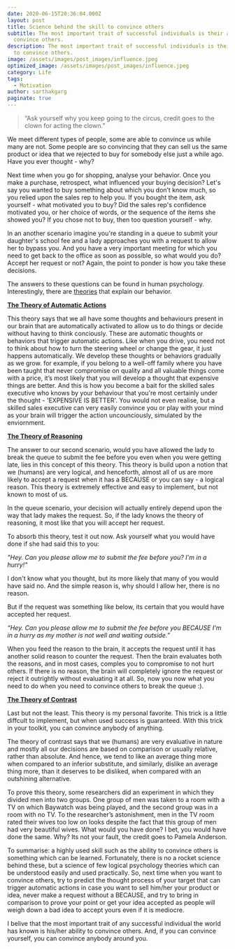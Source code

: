 ```yaml
---
date: 2020-06-15T20:36:04.000Z
layout: post
title: Science behind the skill to convince others
subtitle: The most important trait of successful individuals is their ability to
  convince others.
description: The most important trait of successful individuals is their ability
  to convince others.
image: /assets/images/post_images/influence.jpeg
optimized_image: /assets/images/post_images/influence.jpeg
category: Life
tags:
  - Motivation
author: sarthakgarg
paginate: true
---
```

> “Ask yourself why you keep going to the circus, credit goes to the clown for acting the clown.”

We meet different types of people, some are able to convince us while many are not. Some people are so convincing that they can sell us the same product or idea that we rejected to buy for somebody else just a while ago. Have you ever thought - why? 

Next time when you go for shopping, analyse your behavior. Once you make a purchase, retrospect, what influenced your buying decision? Let's say you wanted to buy something about which you don’t know much, so you relied upon the sales rep to help you. If you bought the item, ask yourself - what motivated you to buy? Did the sales rep's confidence motivated you, or her choice of words, or the sequence of the items she showed you? If you chose not to buy, then too question yourself - why. 

In an another scenario imagine you're standing in a queue to submit your daughter's school fee and a lady approaches you with a request to allow her to bypass you. And you have a very important meeting for which you need to get back to the office as soon as possible, so what would you do? Accept her request or not? Again, the point to ponder is how you take these decisions.

The answers to these questions can be found in human psychology. Interestingly, there are [theories](https://en.wikipedia.org/wiki/List_of_social_psychology_theories) that explain our behavior. 

**[The Theory of Automatic Actions](https://scholar.harvard.edu/files/dwegner/files/wheatleywegner.pdf)**

This theory says that we all have some thoughts and behaviours present in our brain that are automatically activated to allow us to do things or decide without having to think conciously. These are automatic thoughts or behaviors that trigger automatic actions. Like when you drive, you need not to think about how to turn the steering wheel or change the gear, it just happens automatically. We develop these thoughts or behaviors gradually as we grow. for example, if you belong to a well-off family where you have been taught that never compromise on quality and all valuable things come with a price, it’s most likely that you will develop a thought that expensive things are better. And this is how you become a bait for the skilled sales executive who knows by your behaviour that you're most certainly under the thought - 'EXPENSIVE IS BETTER'. You would not even realise, but a skilled sales executive can very easily convince you or play with your mind as your brain will trigger the action uncounciously, simulated by the enviornment. 

**[The Theory of Reasoning](https://en.wikipedia.org/wiki/Psychology_of_reasoning)**

The answer to our second scenario, would you have allowed the lady to break the queue to submit the fee before you even when you were getting late, lies in this concept of this theory. This theory is build upon a notion that we (humans) are very logical, and henceforth, almost all of us are more likely to accept a request when it has a BECAUSE or you can say - a logical reason. This theory is extremely effective and easy to implement, but not known to most of us.

In the queue scenario, your decision will actually entirely depend upon the way that lady makes the request. So, if the lady knows the theory of reasoning, it most like that you will accept her request.

To absorb this theory, test it out now. Ask yourself what you would have done if she had said this to you:

*"Hey. Can you please allow me to submit the fee before you? I'm in a hurry!"* 

I don't know what you thought, but its more likely that many of you would have said no. And the simple reason is, why should I allow her, there is no reason.

But if the request was something like below, its certain that you would have accepted her request.

*“Hey. Can you please allow me to submit the fee before you BECAUSE I'm in a hurry as my mother is not well and waiting outside.”* 

When you feed the reason to the brain, it accepts the request until it has another solid reason to counter the request. Then the brain evaluates both the reasons, and in most cases, comples you to compromise to not hurt others. If there is no reason, the brain will completely ignore the request or reject it outrightly without evaluating it at all. So, now you now what you need to do when you need to convince others to break the queue :).

[**The Theory of Contrast** ](https://psychology.iresearchnet.com/social-psychology/social-cognition/contrast-effects/)

Last but not the least. This theory is my personal favorite. This trick is a little diffcult to implement, but when used success is guaranteed. With this trick in your toolkit, you can convince anybody of anything.

The theory of contrast says that we (humans) are very evaluative in nature and mostly all our decisions are based on comparison or usually relative, rather than absolute. And hence, we tend to like an average thing more when compared to an inferior substitute, and similarly, dislike an average thing more, than it deserves to be disliked, when compared with an outshining alternative. 

To prove this theory, some researchers did an experiment in which they divided men into two groups. One group of men was taken to a room with a TV on which Baywatch was being played, and the second group was in a room with no TV. To the researcher’s astonishment, men in the TV room rated their wives too low on looks despite the fact that this group of men had very beautiful wives. What would you have done? I bet, you would have done the same. Why? Its not your fault, the credit goes to Pamela Anderson.

To summarise: a highly used skill such as the ability to convince others is something which can be learned. Fortunately, there is no a rocket science behind these, but a science of few logical psychology theories which can be understood easily and used practically. So, next time when you want to convince others, try to predict the thought process of your target that can trigger automatic actions in case you want to sell him/her your product or idea, never make a request without a BECAUSE, and try to bring in comparison to prove your point or get your idea accepted as people will weigh down a bad idea to accept yours even if it is mediocre. 

I belive that the most important trait of any successful individual the world has known is his/her ability to convince others. And, if you can convince yourself, you can convince anybody around you.

